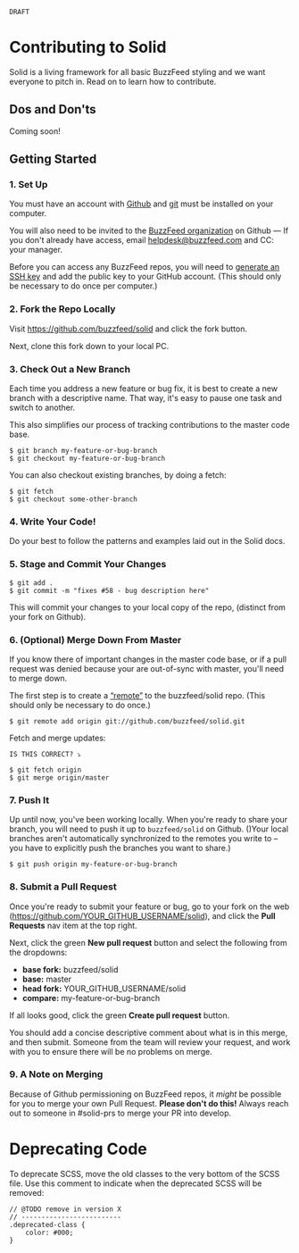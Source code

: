 `DRAFT`
# Contributing to Solid

Solid is a living framework for all basic BuzzFeed styling and we want everyone to pitch in. Read on to learn how to contribute.

## Dos and Don'ts

Coming soon!

## Getting Started

### 1. Set Up 

You must have an account with [Github](https://github.com/) and [git](https://help.github.com/articles/set-up-git/) must be installed on your computer.

You will also need to be invited to the [BuzzFeed organization](https://github.com/buzzfeed) on Github — If you don't already have access, email <helpdesk@buzzfeed.com> and CC: your manager.

Before you can access any BuzzFeed repos, you will need to [generate an SSH key](https://help.github.com/articles/generating-ssh-keys/) and add the public key to your GitHub account. (This should only be necessary to do once per computer.)


### 2. Fork the Repo Locally

Visit <https://github.com/buzzfeed/solid> and click the fork button. 

Next, clone this fork down to your local PC.

### 3. Check Out a New Branch 

Each time you address a new feature or bug fix, it is best to create a new branch with a descriptive name. That way, it's easy to pause one task and switch to another. 

This also simplifies our process of tracking contributions to the master code base. 

```
$ git branch my-feature-or-bug-branch
$ git checkout my-feature-or-bug-branch
```

You can also checkout existing branches, by doing a fetch:

````
$ git fetch
$ git checkout some-other-branch
````
### 4. Write Your Code!

Do your best to follow the patterns and examples laid out in the Solid docs.

### 5. Stage and Commit Your Changes

````
$ git add .
$ git commit -m "fixes #58 - bug description here"
````

This will commit your changes to your local copy of the repo, (distinct from your fork on Github).

### 6. (Optional) Merge Down From Master

If you know there of important changes in the master code base, or if a pull request was denied because your are out-of-sync with master, you'll need to merge down.

The first step is to create a [“remote”](https://help.github.com/articles/adding-a-remote/) to the buzzfeed/solid repo. (This should only be necessary to do once.)

````
$ git remote add origin git://github.com/buzzfeed/solid.git
````

Fetch and merge updates: 

`IS THIS CORRECT? ⤵`

````
$ git fetch origin
$ git merge origin/master
````

### 7. Push It

Up until now, you've been working locally. When you're ready to share your branch, you will need to push it up to `buzzfeed/solid` on Github. ()Your local branches aren't automatically synchronized to the remotes you write to – you have to explicitly push the branches you want to share.)

````
$ git push origin my-feature-or-bug-branch
````

### 8. Submit a Pull Request

Once you're ready to submit your feature or bug, go to your fork on the web (<https://github.com/YOUR_GITHUB_USERNAME/solid>), and click the **Pull Requests** nav item at the top right. 

Next, click the green **New pull request** button and select the following from the dropdowns:

* **base fork:** buzzfeed/solid
* **base:** master
* **head fork:** YOUR_GITHUB_USERNAME/solid
* **compare:** my-feature-or-bug-branch

If all looks good, click the green **Create pull request** button.

You should add a concise descriptive comment about what is in this merge, and then submit. Someone from the team will review your request, and work with you to ensure there will be no problems on merge.

### 9. A Note on Merging

Because of Github permissioning on BuzzFeed repos, it *might* be possible for you to merge your own Pull Request. **Please don't do this!** Always reach out to someone in #solid-prs to merge your PR into develop.

# Deprecating Code

To deprecate SCSS, move the old classes to the very bottom of the SCSS file. Use this comment to indicate when the deprecated SCSS will be removed:

````
// @TODO remove in version X
// -------------------------
.deprecated-class {
    color: #000;
}
````